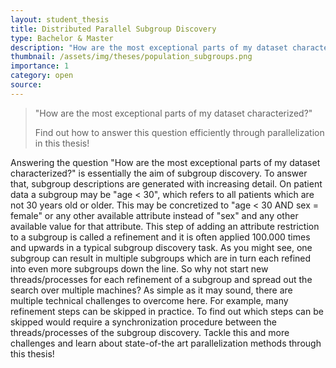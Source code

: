 ```yaml
---
layout: student_thesis
title: Distributed Parallel Subgroup Discovery
type: Bachelor & Master
description: "How are the most exceptional parts of my dataset characterized?"
thumbnail: /assets/img/theses/population_subgroups.png
importance: 1
category: open
source:
---
```


> "How are the most exceptional parts of my dataset characterized?"
>
> Find out how to answer this question efficiently through parallelization in this thesis!

Answering the question "How are the most exceptional parts of my dataset characterized?" is essentially the aim of subgroup discovery. To answer that, subgroup descriptions are generated with increasing detail. On patient data a subgroup may be "age < 30", which refers to all patients which are not 30 years old or older. This may be concretized to "age < 30 AND sex = female" or any other available attribute instead of "sex" and any other available value for that attribute. This step of adding an attribute restriction to a subgroup is called a refinement and it is often applied 100.000 times and upwards in a typical subgroup discovery task. As you might see, one subgroup can result in multiple subgroups which are in turn each refined into even more subgroups down the line. So why not start new threads/processes for each refinement of a subgroup and spread out the search over multiple machines? As simple as it may sound, there are multiple technical challenges to overcome here. For example, many refinement steps can be skipped in practice. To find out which steps can be skipped would require a synchronization procedure between the threads/processes of the subgroup discovery. Tackle this and more challenges and learn about state-of-the art parallelization methods through this thesis!
